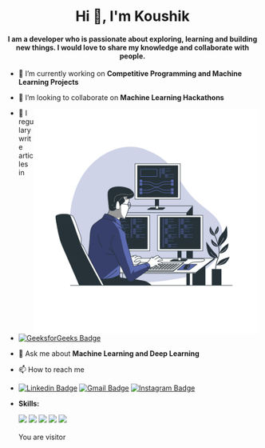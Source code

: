 

<h1 align="center">Hi 👋, I'm Koushik</h1>
<h4 align="center">I am a developer who is passionate about exploring, learning and building new things. I would love to share my knowledge and collaborate with people.</h4>

- 🔭 I’m currently working on **Competitive Programming and Machine Learning Projects**

- 👯 I’m looking to collaborate on **Machine Learning Hackathons**

<img height="450" src="Programming-bro.svg" align=right>

- 📝 I regulary write articles in 
- [![GeeksforGeeks Badge](https://img.shields.io/badge/-GeeksforGeeks-0F9D58?style=flat-square&logo=GeeksforGeeks&logoColor=white&link=https://auth.geeksforgeeks.org/user/koushik222/articles)](https://auth.geeksforgeeks.org/user/koushik222/articles)


- 💬 Ask me about **Machine Learning and Deep Learning**

- 📫 How to reach me 

- [![Linkedin Badge](https://img.shields.io/badge/-LinkedIn-blue?style=flat-square&logo=Linkedin&logoColor=white&link=https://www.linkedin.com/in/saikoushik2/)](https://www.linkedin.com/in/saikoushik2)   [![Gmail Badge](https://img.shields.io/badge/-Gmail-d14836?style=flat-square&logo=Gmail&logoColor=white&link=mailto:saikoushikkalakota@gmail.com)](mailto:saikoushikkalakota@gmail.com)  [![Instagram Badge](https://img.shields.io/badge/-Instagram-C13584?style=flat-square&logo=instagram&logoColor=white&link=https://www.instagram.com/koushik____kalakota)](https://www.instagram.com/koushik____kalakota)


- **Skills:**

   <img src="https://img.shields.io/badge/c++%20-%2300599C.svg?&style=flat-square&logo=c%2B%2B&ogoColor=white"/> <img src="https://img.shields.io/badge/java-%23ED8B00.svg?&style=flat-square&logo=java&logoColor=white"/> <img src="https://img.shields.io/badge/python%20-%2314354C.svg?&style=flat-square&logo=python&logoColor=white"/> <img src="https://img.shields.io/badge/Keras%20-%23D00000.svg?&style=flat-square&logo=Keras&logoColor=white"/> <img src="https://img.shields.io/badge/TensorFlow%20-%23FF6F00.svg?&style=flat-square&logo=TensorFlow&logoColor=white" /> <br/><br/>
   You are visitor<br/>
  <tr>  
    <td><img src="https://profile-counter.glitch.me/koushik2001/count.svg" alt="" /></td>
  </tr>
</table>

